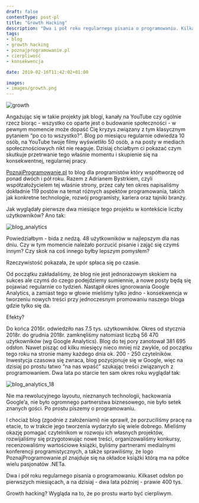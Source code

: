 ```yaml
---
draft: false
contentType: post-pl
title: "Growth Hacking"
description: "Dwa i pół roku regularnego pisania o programowaniu. Kilkaset odsłon po pierwszych miesiącach, a na dzisiaj - dwa lata później?"
tags: 
- blog
- growth hacking
- poznajprogramowanie.pl
- cierpliwość
- konsekwencja

date: 2019-02-16T11:42:02+01:00

images:
- images/growth.png
---
```


![growth](/images/growth.png)

Angażując się w takie projekty jak blogi, kanały na YouTube czy ogólnie rzecz biorąc - wszystko co oparte jest o budowanie społeczności - w pewnym momencie może dopaść Cię kryzys związany z tym klasycznym pytaniem “po co to wszystko?”. Blog po miesiącu regularnie odwiedza 10 osób, na YouTube twoje filmy wyświetliło 50 osób, a na posty w mediach społecznościowych nikt nie reaguje. Dzisiaj chciałbym ci pokazać czym skutkuje przetrwanie tego właśnie momentu i skupienie się na konsekwentnej, regularnej pracy.

[PoznajProgramowanie.pl](https://poznajprogramowanie.pl/) to blog dla programistów który współtworzę od ponad dwóch i pół roku. Razem z Adrianem Bystrkiem, czyli współzałożycielem tej właśnie strony, przez cały ten okres napisaliśmy dokładnie 119 postów na temat różnych aspektów programowania, takich jak konkretne technologie, rozwój programisty, kariera oraz tajniki branży.

Jak wyglądały pierwsze dwa miesiące tego projektu w kontekście liczby użytkowników? Ano tak:

![blog_analytics](/images/blog_analytics.png)

Powiedziałbym - bida z nedzą. 48 użytkowników w najlepszym dla nas dniu. Czy w tym momencie należało porzucić pisanie i zająć się czymś innym? Czy skok na coś innego byłby lepszym pomysłem?

Rzeczywistość pokazała, że upór spłaca się po czasie.

Od początku zakładaliśmy, że blog nie jest jednorazowym skokiem na sukces ale czymś do czego podejdziemy sumiennie, a nowe posty będą się pojawiać regularnie co tydzień. Nastąpił okres ignorowania Google Analytics, a zamiast tego w głowie mieliśmy tylko jedno - konsekwencja w tworzeniu nowych treści przy jednoczesnym promowaniu naszego bloga gdzie tylko się da.

Efekty?

Do końca 2016r. odwiedziło nas 7.5 tys. użytkowników. Okres od stycznia 2018r. do grudnia 2018r. zamknęliśmy natomiast liczbą 56 470 użytkowników (wg Google Analytics). Blog do tej pory zanotował 381 695 odsłon. Nawet pisząc od kilku miesięcy nieco mniej niż zwykle, od początku tego roku na stronie mamy każdego dnia ok. 200 - 250 czytelników. Inwestycja czasowa się zwraca, blog pozycjonuje się w Google, więc na dzisiaj po prostu łatwo “na nas wpaść” szukając treści związanych z programowaniem. Dwa lata po starcie ten sam okres roku wyglądał tak:

![blog_analytics_18](/images/blog_analytics_18.png)

Nie ma rewolucyjnego layoutu, nieznanych technologii, hackowania Google’a, nie było ogromnego partnerstwa biznesowego, nie było setek znanych gości. Po prostu piszemy o programowaniu.

I chociaż blog (zgodnie z założeniami) nie sprawił, że porzuciliśmy pracę na etacie, to w trakcie jego tworzenia wydarzyło się wiele dobrego. Mieliśmy okazję pomagać czytelnikom w rozwoju ich własnych projektów, rozwijaliśmy się przygotowując nowe treści, organizowaliśmy konkursy, recenzowaliśmy wartościowe książki, byliśmy partnerami medialnymi konferencji programistycznych, a także sprawiliśmy, że logo PoznajProgramowanie.pl znajduje się na okładce książki którą ma na półce wielu pasjonatów .NETa.

Dwa i pół roku regularnego pisania o programowaniu. Kilkaset odsłon po pierwszych miesiącach, a na dzisiaj - dwa lata później - prawie 400 tys.

Growth hacking? Wygląda na to, że po prostu warto być cierpliwym.
